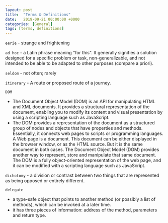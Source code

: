 ```yaml
---
layout: post
title:  "Terms & Definitions"
date:   2019-09-21 00:00:00 +0000
categories: [General]
tags: [terms, definitions]
---
```


`eerie` - strange and frightening

`ad hoc` - a Latin phrase meaning "for this". It generally signifies a solution designed for a specific problem or task, non-generalizable, and not intended to be able to be adapted to other purposes (compare a priori). 

`seldom` - not often; rarely

`itinerary` -  A route or proposed route of a journey.

`DOM`
- The Document Object Model (DOM) is an API for manipulating HTML and XML documents. It provides a structural representation of the document, enabling you to modify its content and visual presentation by using a scripting language such as JavaScript.
- The DOM provides a representation of the document as a structured group of nodes and objects that have properties and methods. Essentially, it connects web pages to scripts or programming languages. A Web page is a document. This document can be either displayed in the browser window, or as the HTML source. But it is the same document in both cases. The Document Object Model (DOM) provides another way to represent, store and manipulate that same document. The DOM is a fully object-oriented representation of the web page, and it can be modified with a scripting language such as JavaScript.

`dichotomy` - a division or contrast between two things that are represented as being opposed or entirely different.

`delegate`
 - a type-safe object that points to another method (or possibly a list of methods), which can be invoked at a later time.
 - it has three pieces of information: address of the method, parameters and return type.

